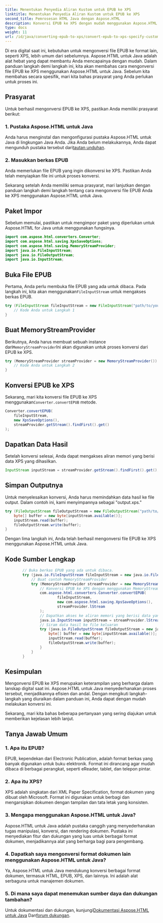```yaml
---
title: Menentukan Penyedia Aliran Kustom untuk EPUB ke XPS
linktitle: Menentukan Penyedia Aliran Kustom untuk EPUB ke XPS
second_title: Pemrosesan HTML Java dengan Aspose.HTML
description: Konversi EPUB ke XPS dengan mudah menggunakan Aspose.HTML untuk Java. Ikuti panduan langkah demi langkah ini untuk proses konversi yang lancar.
type: docs
weight: 11
url: /id/java/converting-epub-to-xps/convert-epub-to-xps-specify-custom-stream-provider/
---
```

Di era digital saat ini, kebutuhan untuk mengonversi file EPUB ke format lain, seperti XPS, lebih umum dari sebelumnya. Aspose.HTML untuk Java adalah alat hebat yang dapat membantu Anda mencapainya dengan mudah. Dalam panduan langkah demi langkah ini, kita akan membahas cara mengonversi file EPUB ke XPS menggunakan Aspose.HTML untuk Java. Sebelum kita membahas secara spesifik, mari kita bahas prasyarat yang Anda perlukan untuk proses ini.

## Prasyarat

Untuk berhasil mengonversi EPUB ke XPS, pastikan Anda memiliki prasyarat berikut:

### 1. Pustaka Aspose.HTML untuk Java

 Anda harus menginstal dan mengonfigurasi pustaka Aspose.HTML untuk Java di lingkungan Java Anda. Jika Anda belum melakukannya, Anda dapat mengunduh pustaka tersebut dari[tautan unduhan](https://releases.aspose.com/html/java/).

### 2. Masukkan berkas EPUB

Anda memerlukan file EPUB yang ingin dikonversi ke XPS. Pastikan Anda telah menyiapkan file ini untuk proses konversi.

Sekarang setelah Anda memiliki semua prasyarat, mari lanjutkan dengan panduan langkah demi langkah tentang cara mengonversi file EPUB Anda ke XPS menggunakan Aspose.HTML untuk Java.

## Paket Impor

Sebelum memulai, pastikan untuk mengimpor paket yang diperlukan untuk Aspose.HTML for Java untuk menggunakan fungsinya.

```java
import com.aspose.html.converters.Converter;
import com.aspose.html.saving.XpsSaveOptions;
import com.aspose.html.saving.MemoryStreamProvider;
import java.io.FileInputStream;
import java.io.FileOutputStream;
import java.io.InputStream;
```

## Buka File EPUB

 Pertama, Anda perlu membuka file EPUB yang ada untuk dibaca. Pada langkah ini, kita akan menggunakan`FileInputStream` untuk mengakses berkas EPUB.

```java
try (FileInputStream fileInputStream = new FileInputStream("path/to/your/input.epub")) {
    // Kode Anda untuk Langkah 1
}
```

## Buat MemoryStreamProvider

 Berikutnya, Anda harus membuat sebuah instance dari`MemoryStreamProvider`Ini akan digunakan untuk proses konversi dari EPUB ke XPS.

```java
try (MemoryStreamProvider streamProvider = new MemoryStreamProvider()) {
    // Kode Anda untuk Langkah 2
}
```

## Konversi EPUB ke XPS

 Sekarang, mari kita konversi file EPUB ke XPS menggunakan`Converter.convertEPUB` metode.

```java
Converter.convertEPUB(
    fileInputStream,
    new XpsSaveOptions(),
    streamProvider.getStream().findFirst().get()
);
```

## Dapatkan Data Hasil

Setelah konversi selesai, Anda dapat mengakses aliran memori yang berisi data XPS yang dihasilkan.

```java
InputStream inputStream = streamProvider.getStream().findFirst().get();
```

## Simpan Outputnya

Untuk menyelesaikan konversi, Anda harus memindahkan data hasil ke file output. Dalam contoh ini, kami menyimpannya sebagai "output.xps."

```java
try (FileOutputStream fileOutputStream = new FileOutputStream("path/to/your/output.xps")) {
    byte[] buffer = new byte[inputStream.available()];
    inputStream.read(buffer);
    fileOutputStream.write(buffer);
}
```

Dengan lima langkah ini, Anda telah berhasil mengonversi file EPUB ke XPS menggunakan Aspose.HTML untuk Java.

## Kode Sumber Lengkap
```java
        // Buka berkas EPUB yang ada untuk dibaca.
        try (java.io.FileInputStream fileInputStream = new java.io.FileInputStream(Resources.input("input.epub"))) {
            // Buat contoh MemoryStreamProvider
            try (MemoryStreamProvider streamProvider = new MemoryStreamProvider()) {
                // Konversi EPUB ke XPS dengan menggunakan MemoryStreamProvider
                com.aspose.html.converters.Converter.convertEPUB(
                        fileInputStream,
                        new com.aspose.html.saving.XpsSaveOptions(),
                        streamProvider.lStream
                );
                // Dapatkan akses ke aliran memori yang berisi data yang dihasilkan
                java.io.InputStream inputStream = streamProvider.lStream.stream().findFirst().get();
                // Siram data hasil ke file keluaran
                try (java.io.FileOutputStream fileOutputStream = new java.io.FileOutputStream(Resources.output("output.xps"))) {
                    byte[] buffer = new byte[inputStream.available()];
                    inputStream.read(buffer);
                    fileOutputStream.write(buffer);
                }
            }
        }
```

## Kesimpulan

Mengonversi EPUB ke XPS merupakan keterampilan yang berharga dalam lanskap digital saat ini. Aspose.HTML untuk Java menyederhanakan proses tersebut, menjadikannya efisien dan andal. Dengan mengikuti langkah-langkah yang diuraikan dalam panduan ini, Anda dapat dengan mudah melakukan konversi ini.

Sekarang, mari kita bahas beberapa pertanyaan yang sering diajukan untuk memberikan kejelasan lebih lanjut.

## Tanya Jawab Umum

### 1. Apa itu EPUB?

EPUB, kependekan dari Electronic Publication, adalah format berkas yang banyak digunakan untuk buku elektronik. Format ini dirancang agar mudah dibaca di berbagai perangkat, seperti eReader, tablet, dan telepon pintar.

### 2. Apa itu XPS?

XPS adalah singkatan dari XML Paper Specification, format dokumen yang dibuat oleh Microsoft. Format ini digunakan untuk berbagi dan mengarsipkan dokumen dengan tampilan dan tata letak yang konsisten.

### 3. Mengapa menggunakan Aspose.HTML untuk Java?

Aspose.HTML untuk Java adalah pustaka canggih yang menyederhanakan tugas manipulasi, konversi, dan rendering dokumen. Pustaka ini menyediakan fitur dan dukungan yang luas untuk berbagai format dokumen, menjadikannya alat yang berharga bagi para pengembang.

### 4. Dapatkah saya mengonversi format dokumen lain menggunakan Aspose.HTML untuk Java?

Ya, Aspose.HTML untuk Java mendukung konversi berbagai format dokumen, termasuk HTML, EPUB, XPS, dan lainnya. Ini adalah alat serbaguna untuk manajemen dokumen.

### 5. Di mana saya dapat menemukan sumber daya dan dukungan tambahan?

 Untuk dokumentasi dan dukungan, kunjungi[Dokumentasi Aspose.HTML untuk Java](https://reference.aspose.com/html/java/) Dan[forum dukungan](https://forum.aspose.com/).


